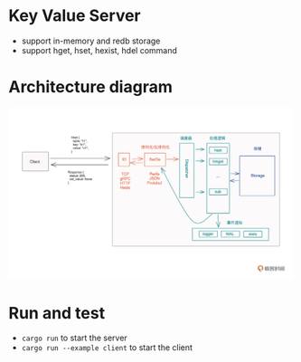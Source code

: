 # Key Value Server
- support in-memory and redb storage
- support hget, hset, hexist, hdel command

# Architecture diagram
![alt text](image.png)

# Run and test
- `cargo run` to start the server
- `cargo run --example client` to start the client
